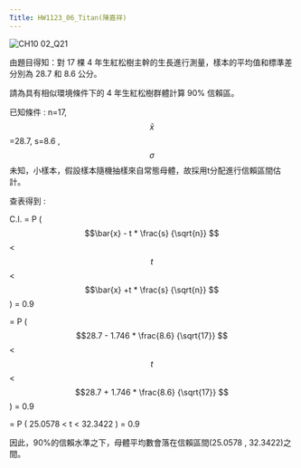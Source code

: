 ```yaml
---
Title: HW1123_06_Titan(陳嘉祥)
---  
```


![CH10 02_Q21](https://github.com/user-attachments/assets/f6ec582d-105b-4da2-8001-6726b6574231)

由題目得知：對 17 棵 4 年生紅松樹主幹的生長進行測量，樣本的平均值和標準差分別為 28.7 和 8.6 公分。

請為具有相似環境條件下的 4 年生紅松樹群體計算 90% 信賴區。

已知條件 : n=17, $$\bar{x} $$=28.7, s=8.6 , $$\sigma $$未知，小樣本，假設樣本隨機抽樣來自常態母體，故採用t分配進行信賴區間估計。 

查表得到 : 

C.I. = P ( $$\bar{x} - t * \frac{s} {\sqrt{n}} $$ < $$t $$ < $$\bar{x} +t * \frac{s} {\sqrt{n}} $$ ) = 0.9  

= P ( $$28.7 - 1.746 * \frac{8.6} {\sqrt{17}} $$ < $$t $$ < $$28.7 + 1.746 * \frac{8.6} {\sqrt{17}} $$ ) = 0.9  

= P ( 25.0578 < t < 32.3422 ) = 0.9 

因此，90%的信賴水準之下，母體平均數會落在信賴區間(25.0578 , 32.3422)之間。

